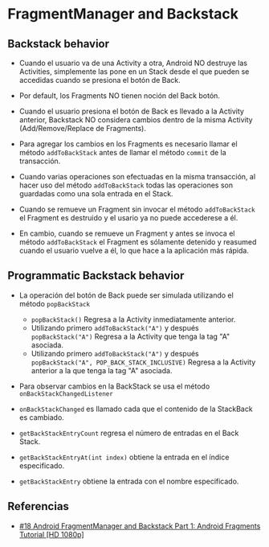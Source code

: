 FragmentManager and Backstack
==========================

Backstack behavior
-------
- Cuando el usuario va de una Activity a otra, Android NO destruye las Activities, simplemente las pone en un Stack desde el que pueden se accedidas cuando se presiona el botón de Back.

- Por default, los Fragments NO tienen noción del Back botón.

- Cuando el usuario presiona el botón de Back es llevado a la Activity anterior, Backstack NO considera cambios dentro de la misma Activity (Add/Remove/Replace de Fragments).

- Para agregar los cambios en los Fragments es necesario llamar el método ```addToBackStack``` antes de llamar el método ```commit``` de la transacción.

- Cuando varias operaciones son efectuadas en la misma transacción, al hacer uso del método ```addToBackStack``` todas las operaciones son guardadas como una sola entrada en el Stack.

- Cuando se remueve un Fragment sin invocar el método ```addToBackStack``` el Fragment es destruido y el usario ya no puede accederese a él.

- En cambio, cuando se remueve un Fragment y antes se invoca el método ```addToBackStack``` el Fragment es sólamente detenido y reasumed cuando el usuario vuelve a él, lo que hace a la aplicación más rápida.

Programmatic Backstack behavior
-------
- La operación del botón de Back puede ser simulada utilizando el método ```popBackStack```
	- ```popBackStack()``` Regresa a la Activity inmediatamente anterior.
	- Utilizando primero ```addToBackStack("A")``` y después ```popBackStack("A")``` Regresa a la Activity que tenga la tag "A" asociada.
	- Utilizando primero ```addToBackStack("A")``` y después ```popBackStack("A", POP_BACK_STACK_INCLUSIVE)``` Regresa a la Activity anterior a la que tenga la tag "A" asociada.

- Para observar cambios en la BackStack se usa el método ```onBackStackChangedListener```

- ```onBackStackChanged``` es llamado cada que el contenido de la StackBack es cambiado.

- ```getBackStackEntryCount``` regresa el número de entradas en el Back Stack.

- ```getBackStackEntryAt(int index)``` obtiene la entrada en el índice especificado.

- ```getBackStackEntry``` obtiene la entrada con el nombre especificado.

Referencias
------------
- [#18 Android FragmentManager and Backstack Part 1: Android Fragments Tutorial [HD 1080p]](https://www.youtube.com/watch?v=ZbKKxYUOH-c&index=18&list=PLonJJ3BVjZW4lMlpHgL7UNQSGMERcDzHo)